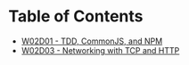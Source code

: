 # Table of Contents

* [W02D01 - TDD, CommonJS, and NPM](/w02d01)
* [W02D03 - Networking with TCP and HTTP](/w02d03)
